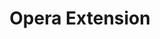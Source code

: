 ---
title: Opera Extension
list:
  collection: projects
  filter: "item.experience.platforms contains 'opera'"
---